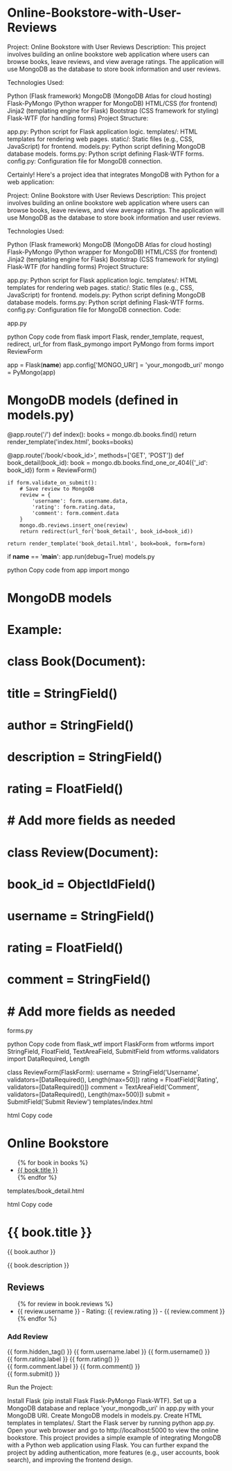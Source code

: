 # Online-Bookstore-with-User-Reviews

Project: Online Bookstore with User Reviews
Description:
This project involves building an online bookstore web application where users can browse books, leave reviews, and view average ratings. The application will use MongoDB as the database to store book information and user reviews.

Technologies Used:

Python (Flask framework)
MongoDB (MongoDB Atlas for cloud hosting)
Flask-PyMongo (Python wrapper for MongoDB)
HTML/CSS (for frontend)
Jinja2 (templating engine for Flask)
Bootstrap (CSS framework for styling)
Flask-WTF (for handling forms)
Project Structure:

app.py: Python script for Flask application logic.
templates/: HTML templates for rendering web pages.
static/: Static files (e.g., CSS, JavaScript) for frontend.
models.py: Python script defining MongoDB database models.
forms.py: Python script defining Flask-WTF forms.
config.py: Configuration file for MongoDB connection.



Certainly! Here's a project idea that integrates MongoDB with Python for a web application:

Project: Online Bookstore with User Reviews
Description:
This project involves building an online bookstore web application where users can browse books, leave reviews, and view average ratings. The application will use MongoDB as the database to store book information and user reviews.

Technologies Used:

Python (Flask framework)
MongoDB (MongoDB Atlas for cloud hosting)
Flask-PyMongo (Python wrapper for MongoDB)
HTML/CSS (for frontend)
Jinja2 (templating engine for Flask)
Bootstrap (CSS framework for styling)
Flask-WTF (for handling forms)
Project Structure:

app.py: Python script for Flask application logic.
templates/: HTML templates for rendering web pages.
static/: Static files (e.g., CSS, JavaScript) for frontend.
models.py: Python script defining MongoDB database models.
forms.py: Python script defining Flask-WTF forms.
config.py: Configuration file for MongoDB connection.
Code:

app.py

python
Copy code
from flask import Flask, render_template, request, redirect, url_for
from flask_pymongo import PyMongo
from forms import ReviewForm

app = Flask(__name__)
app.config['MONGO_URI'] = 'your_mongodb_uri'
mongo = PyMongo(app)

# MongoDB models (defined in models.py)

@app.route('/')
def index():
    books = mongo.db.books.find()
    return render_template('index.html', books=books)

@app.route('/book/<book_id>', methods=['GET', 'POST'])
def book_detail(book_id):
    book = mongo.db.books.find_one_or_404({'_id': book_id})
    form = ReviewForm()

    if form.validate_on_submit():
        # Save review to MongoDB
        review = {
            'username': form.username.data,
            'rating': form.rating.data,
            'comment': form.comment.data
        }
        mongo.db.reviews.insert_one(review)
        return redirect(url_for('book_detail', book_id=book_id))

    return render_template('book_detail.html', book=book, form=form)

if __name__ == '__main__':
    app.run(debug=True)
models.py

python
Copy code
from app import mongo

# MongoDB models
# Example:
# class Book(Document):
#     title = StringField()
#     author = StringField()
#     description = StringField()
#     rating = FloatField()
#     # Add more fields as needed

# class Review(Document):
#     book_id = ObjectIdField()
#     username = StringField()
#     rating = FloatField()
#     comment = StringField()
#     # Add more fields as needed
forms.py

python
Copy code
from flask_wtf import FlaskForm
from wtforms import StringField, FloatField, TextAreaField, SubmitField
from wtforms.validators import DataRequired, Length

class ReviewForm(FlaskForm):
    username = StringField('Username', validators=[DataRequired(), Length(max=50)])
    rating = FloatField('Rating', validators=[DataRequired()])
    comment = TextAreaField('Comment', validators=[DataRequired(), Length(max=500)])
    submit = SubmitField('Submit Review')
templates/index.html

html
Copy code
<!DOCTYPE html>
<html lang="en">
<head>
    <meta charset="UTF-8">
    <meta name="viewport" content="width=device-width, initial-scale=1.0">
    <title>Online Bookstore</title>
    <!-- Add Bootstrap CSS -->
</head>
<body>
    <h1>Online Bookstore</h1>
    <ul>
        {% for book in books %}
            <li><a href="{{ url_for('book_detail', book_id=book._id) }}">{{ book.title }}</a></li>
        {% endfor %}
    </ul>
</body>
</html>
templates/book_detail.html

html
Copy code
<!DOCTYPE html>
<html lang="en">
<head>
    <meta charset="UTF-8">
    <meta name="viewport" content="width=device-width, initial-scale=1.0">
    <title>{{ book.title }} - Online Bookstore</title>
    <!-- Add Bootstrap CSS -->
</head>
<body>
    <h1>{{ book.title }}</h1>
    <p>{{ book.author }}</p>
    <p>{{ book.description }}</p>
    <h2>Reviews</h2>
    <ul>
        {% for review in book.reviews %}
            <li>{{ review.username }} - Rating: {{ review.rating }} - {{ review.comment }}</li>
        {% endfor %}
    </ul>
    <h3>Add Review</h3>
    <form method="POST">
        {{ form.hidden_tag() }}
        {{ form.username.label }} {{ form.username() }}<br>
        {{ form.rating.label }} {{ form.rating() }}<br>
        {{ form.comment.label }} {{ form.comment() }}<br>
        {{ form.submit() }}
    </form>
</body>
</html>
Run the Project:

Install Flask (pip install Flask Flask-PyMongo Flask-WTF).
Set up a MongoDB database and replace 'your_mongodb_uri' in app.py with your MongoDB URI.
Create MongoDB models in models.py.
Create HTML templates in templates/.
Start the Flask server by running python app.py.
Open your web browser and go to http://localhost:5000 to view the online bookstore.
This project provides a simple example of integrating MongoDB with a Python web application using Flask. You can further expand the project by adding authentication, more features (e.g., user accounts, book search), and improving the frontend design.
